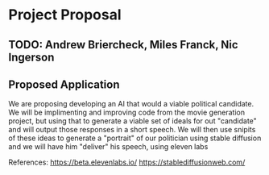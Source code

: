 # Project Proposal

## TODO: Andrew Briercheck, Miles Franck, Nic Ingerson

## Proposed Application

We are proposing developing an AI that would a viable political candidate. We will be implimenting and improving code from the movie generation project, but using that to generate a viable set of ideals for out "candidate" and will output those responses in a short speech. We will then use snipits of these ideas to generate a "portrait" of our politician using stable diffusion and we will have him "deliver" his speech, using eleven labs

References:
https://beta.elevenlabs.io/
https://stablediffusionweb.com/

